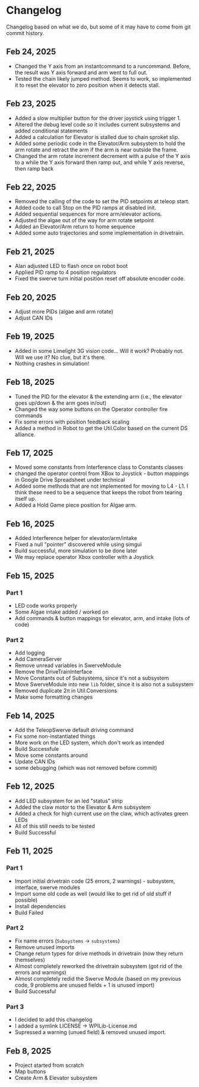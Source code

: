 # Changelog
Changelog based on what we do, but some of it may have to come from git commit history.
## Feb 24, 2025
* Changed the Y axis from an instantcommand to a runcommand. Before, the result was Y axis forward
  and arm went to full out.
* Tested the chain likely jumped method. Seems to work, so implemented it to reset the elevator to 
  zero position when it detects stall.
## Feb 23, 2025
* Added a slow multiplier button for the driver joystick using trigger 1.
* Altered the debug level code so it includes current subsystems and added conditional statements
* Added a calculation for Elevator is stalled due to chain sproket slip.
* Added some periodic code in the Elevator/Arm subsystem to hold the arm rotate and retract the arm
  if the arm is near outside the frame.
* Changed the arm rotate increment decrement with a pulse of the Y axis to a while the Y axis forward
  then ramp out, and while Y axis reverse, then ramp back
## Feb 22, 2025
* Removed the calling of the code to set the PID setpoints at teleop start.
* Added code to call Stop on the PID ramps at disabled init.
* Added sequential sequences for more arm/elevator actions.
* Adjusted the algae out of the way for arm rotate setpoint
* Added an Elevator/Arm return to home sequence
* Added some auto trajectories and some implementation in drivetrain.
## Feb 21, 2025
* Alan adjusted LED to flash once on robot boot
* Applied PID ramp to 4 position regulators
* Fixed the swerve turn initial position reset off absolute encoder code.
## Feb 20, 2025
* Adjust more PIDs (algae and arm rotate)
* Adjust CAN IDs

## Feb 19, 2025
* Added in some Limelight 3G vision code... Will it work? Probably not. Will we use it? No clue, but it's there.
* Nothing crashes in simulation!

## Feb 18, 2025
* Tuned the PID for the elevator & the extending arm (i.e., the elevator goes up/down & the arm goes in/out)
* Changed the way some buttons on the Operator controller fire commands
* Fix some errors with position feedback scaling
* Added a method in Robot to get the Util.Color based on the current DS alliance.

## Feb 17, 2025
* Moved some constants from Interference class to Constants classes
* changed the operator control from XBox to Joystick - button mappings in Google Drive Spreadsheet under technical
* Added some methods that are not implemented for moving to L4 - L1. I think these need to be a sequence that keeps the robot from tearing itself up.
* Added a Hold Game piece position for Algae arm.

## Feb 16, 2025
* Added Interference helper for elevator/arm/intake
* Fixed a null "pointer" discovered while using simgui
* Build successful, more simulation to be done later
* We may replace operator Xbox controller with a Joystick

## Feb 15, 2025
### Part 1
* LED code works properly
* Some Algae intake added / worked on
* Add commands & button mappings for elevator, arm, and intake (lots of code)
### Part 2
* Add logging
* Add CameraServer
* Remove unread variables in SwerveModule
* Remove the DriveTrainInterface
* Move Constants out of Subsystems, since it's not a subsystem
* Move SwerveModule into new `lib` folder, since it is also not a subsystem
* Removed duplicate 2π in Util.Conversions
* Make some formatting changes

## Feb 14, 2025
* Add the TeleopSwerve default driving command
* Fix some non-instantiated things
* More work on the LED system, which don't work as intended
* Build Successfule
* Move some constants around
* Update CAN IDs
* some debugging (which was not removed before commit)

## Feb 12, 2025
* Add LED subsystem for an led "status" strip
* Added the claw motor to the Elevator & Arm subsystem
* Added a check for high current use on the claw, which activates green LEDs
* All of this still needs to be tested
* Build Successful

## Feb 11, 2025
### Part 1
* Import initial drivetrain code (25 errors, 2 warnings) - subsystem, interface, swerve modules
* Import some old code as well (would like to get rid of old stuff if possible)
* Install dependencies
* Build Failed
### Part 2
* Fix name errors (`Subsystems` -> `subsystems`)
* Remove unused imports
* Change return types for drive methods in drivetrain (now they return themselves)
* Almost completely reworked the drivetrain subsystem (got rid of the errors and warnings)
* Almost completely redid the Swerve Module (based on my previous code, 9 problems are unused fields + 1 is unused import)
* Build Successful
### Part 3
* I decided to add this changelog
* I added a symlink LICENSE -> WPILib-License.md
* Supressed a warning (unued field) & removed unused import.

## Feb 8, 2025
* Project started from scratch
* Map buttons
* Create Arm & Elevator subsystem